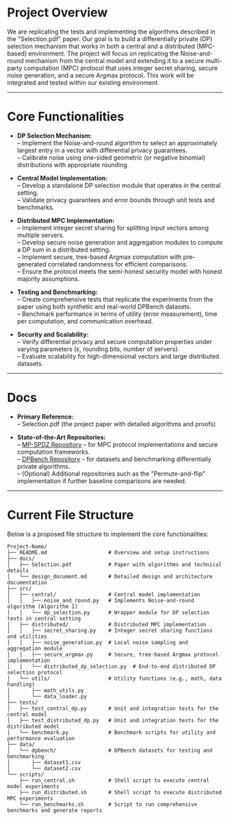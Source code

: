 # Project Overview

We are replicating the tests and implementing the algorithms described in the "Selection.pdf" paper. Our goal is to build a differentially private (DP) selection mechanism that works in both a central and a distributed (MPC-based) environment. The project will focus on replicating the Noise-and-round mechanism from the central model and extending it to a secure multi-party computation (MPC) protocol that uses integer secret sharing, secure noise generation, and a secure Argmax protocol. This work will be integrated and tested within our existing environment.

---

# Core Functionalities

- **DP Selection Mechanism:**  
  – Implement the Noise-and-round algorithm to select an approximately largest entry in a vector with differential privacy guarantees.  
  – Calibrate noise using one-sided geometric (or negative binomial) distributions with appropriate rounding.

- **Central Model Implementation:**  
  – Develop a standalone DP selection module that operates in the central setting.  
  – Validate privacy guarantees and error bounds through unit tests and benchmarks.

- **Distributed MPC Implementation:**  
  – Implement integer secret sharing for splitting input vectors among multiple servers.  
  – Develop secure noise generation and aggregation modules to compute a DP sum in a distributed setting.  
  – Implement secure, tree-based Argmax computation with pre-generated correlated randomness for efficient comparisons.  
  – Ensure the protocol meets the semi-honest security model with honest majority assumptions.

- **Testing and Benchmarking:**  
  – Create comprehensive tests that replicate the experiments from the paper using both synthetic and real-world DPBench datasets.  
  – Benchmark performance in terms of utility (error measurement), time per computation, and communication overhead.

- **Security and Scalability:**  
  – Verify differential privacy and secure computation properties under varying parameters (ε, rounding bits, number of servers).  
  – Evaluate scalability for high-dimensional vectors and large distributed datasets.

---

# Docs

- **Primary Reference:**  
  – Selection.pdf (the project paper with detailed algorithms and proofs)

- **State-of-the-Art Repositories:**  
  – [MP-SPDZ Repository](https://github.com/data61/MP-SPDZ) – for MPC protocol implementations and secure computation frameworks.  
  – [DPBench Repository](https://github.com/google/dpbench) – for datasets and benchmarking differentially private algorithms.  
  – (Optional) Additional repositories such as the "Permute-and-flip" implementation if further baseline comparisons are needed.

---

# Current File Structure

Below is a proposed file structure to implement the core functionalities:

```
Project-Name/
├── README.md                    # Overview and setup instructions
├── docs/
│   ├── Selection.pdf            # Paper with algorithms and technical details
│   └── design_document.md       # Detailed design and architecture documentation
├── src/
│   ├── central/                 # Central model implementation
│   │   ├── noise_and_round.py   # Implements Noise-and-round algorithm (Algorithm 1)
│   │   └── dp_selection.py      # Wrapper module for DP selection tests in central setting
│   ├── distributed/             # Distributed MPC implementation
│   │   ├── secret_sharing.py    # Integer secret sharing functions and utilities
│   │   ├── noise_generation.py  # Local noise sampling and aggregation module
│   │   ├── secure_argmax.py     # Secure, tree-based Argmax protocol implementation
│   │   └── distributed_dp_selection.py  # End-to-end distributed DP selection protocol
│   └── utils/                   # Utility functions (e.g., math, data handling)
│       ├── math_utils.py
│       └── data_loader.py
├── tests/
│   ├── test_central_dp.py       # Unit and integration tests for the central model
│   ├── test_distributed_dp.py   # Unit and integration tests for the distributed model
│   └── benchmark.py             # Benchmark scripts for utility and performance evaluation
├── data/
│   └── dpbench/                 # DPBench datasets for testing and benchmarking
│       ├── dataset1.csv
│       └── dataset2.csv
└── scripts/
    ├── run_central.sh           # Shell script to execute central model experiments
    ├── run_distributed.sh       # Shell script to execute distributed MPC experiments
    └── run_benchmarks.sh        # Script to run comprehensive benchmarks and generate reports
```